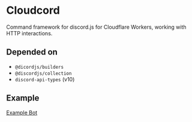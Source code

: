 # Cloudcord
Command framework for discord.js for Cloudflare Workers, working with HTTP interactions.

## Depended on
- `@dicordjs/builders`
- `@discordjs/collection`
- `discord-api-types` (v10)

## Example
[Example Bot](https://github.com/Sueqkjs/InternetSpider)